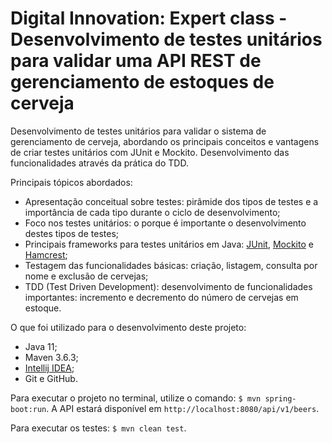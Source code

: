 # Digital Innovation: Expert class - Desenvolvimento de testes unitários para validar uma API REST de gerenciamento de estoques de cerveja

Desenvolvimento de testes unitários para validar o sistema de gerenciamento de cerveja, abordando os principais conceitos e vantagens de criar testes unitários com JUnit e Mockito. Desenvolvimento das funcionalidades através da prática do TDD.

Principais tópicos abordados:

- Apresentação conceitual sobre testes: pirâmide dos tipos de testes e a importância de cada tipo durante o ciclo de desenvolvimento;
- Foco nos testes unitários: o porque é importante o desenvolvimento destes tipos de testes;
- Principais frameworks para testes unitários em Java: [JUnit](https://junit.org/junit4/), [Mockito](https://site.mockito.org/) e [Hamcrest](http://hamcrest.org/JavaHamcrest/);
- Testagem das funcionalidades básicas: criação, listagem, consulta por nome e exclusão de cervejas;
- TDD (Test Driven Development): desenvolvimento de funcionalidades importantes: incremento e decremento do número de cervejas em estoque.

O que foi utilizado para o desenvolvimento deste projeto:

- Java 11;
- Maven 3.6.3;
- [Intellij IDEA](https://www.jetbrains.com/pt-br/idea/);
- Git e GitHub.

Para executar o projeto no terminal, utilize o comando: `$ mvn spring-boot:run`. A API estará disponível em `http://localhost:8080/api/v1/beers`.

Para executar os testes: `$ mvn clean test`.
